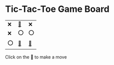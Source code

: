 # Tic-Tac-Toe Game Board
|   |   |   |
|---|---|---|
|❌ |[🔎](XOXXOOOXE.md) |❌ |
|❌ |⭕ |⭕ |
|⭕ |[🔎](XXXXOOOOE.md) |[🔎](XXXXOOOEO.md) |

Click on the 🔎 to make a move